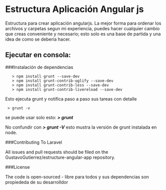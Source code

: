 # Estructura Aplicación Angular js
Estructura para crear aplicación angularjs. La mejor forma para ordenar los archivos y carpetas segun mi experiencia, puedes hacer cualquier cambio que creas conveniente y necesario; esto solo es una base de partida y una idea de como se deberia hacer.
## Ejecutar en consola:
###Instalación de dependencias

       > npm install grunt --save-dev
       > npm install grunt-contrib-uglify --save-dev
       > npm install grunt-contrib-less --save-dev
       > npm install grunt-contrib-livereload --save-dev

Esto ejecuta grunt y notifica paso a paso sus tareas con detalle

     > grunt -v
   
   se puede usar solo esto: ***> grunt***

   No confundir con ***> grunt -V***
   esto mustra la versión de grunt instalada en node.

###Contributing To Laravel

All issues and pull requests should be filed on the GustavoGutierrez/estructure-angular-app repository.

###License

The code is open-sourced - libre para todos y sus dependencias son propiededa de su desarrolldor